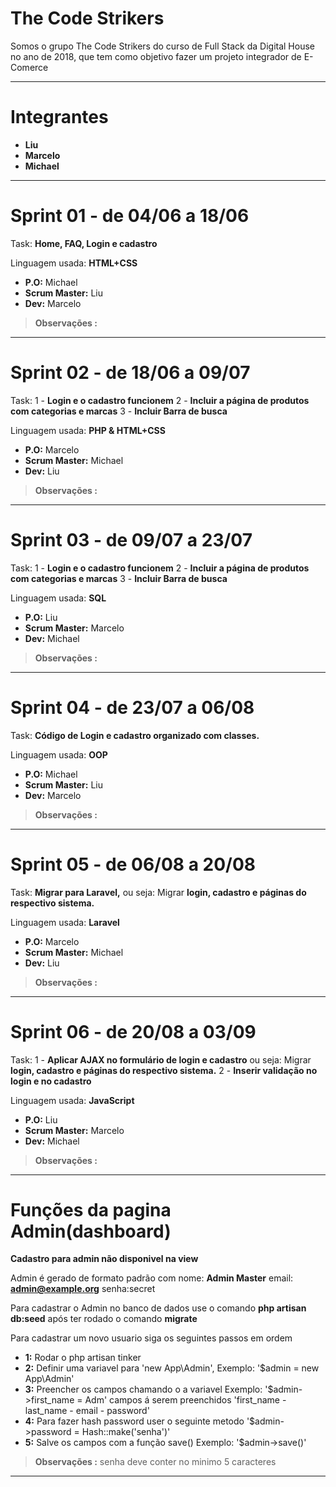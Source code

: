 # The Code Strikers

Somos o grupo The Code Strikers do curso de Full Stack da Digital House no ano de 2018, que tem como objetivo fazer um projeto integrador de E-Comerce

---

# Integrantes
- **Liu**
- **Marcelo**
- **Michael**

---

# Sprint 01 - de 04/06 a 18/06

Task: **Home, FAQ, Login e cadastro** 

Linguagem usada: **HTML+CSS**

- **P.O:** Michael
- **Scrum Master:** Liu
- **Dev:** Marcelo

> **Observações :** 

---

# Sprint 02 - de 18/06 a 09/07

Task: 1 - **Login e o cadastro funcionem** 2 - **Incluir a página de produtos com categorias e marcas** 3 - **Incluir Barra de busca**

Linguagem usada: **PHP & HTML+CSS**

- **P.O:** Marcelo
- **Scrum Master:** Michael
- **Dev:** Liu 

> **Observações :** 
---

# Sprint 03 - de 09/07 a 23/07

Task: 1 - **Login e o cadastro funcionem** 2 - **Incluir a página de produtos com categorias e marcas** 3 - **Incluir Barra de busca**

Linguagem usada: **SQL**

- **P.O:** Liu 
- **Scrum Master:**  Marcelo
- **Dev:** Michael

> **Observações :** 
---

# Sprint 04 - de 23/07 a 06/08

Task: **Código de Login e cadastro organizado com classes.**

Linguagem usada: **OOP**

- **P.O:** Michael
- **Scrum Master:** Liu 
- **Dev:** Marcelo

> **Observações :** 
---

# Sprint 05 - de 06/08 a 20/08

Task: **Migrar para Laravel,** ou seja: Migrar **login, cadastro e páginas do respectivo sistema.**

Linguagem usada: **Laravel**

- **P.O:** Marcelo
- **Scrum Master:** Michael
- **Dev:** Liu 

> **Observações :** 
---

# Sprint 06 - de 20/08 a 03/09

Task: 1 - **Aplicar AJAX no formulário de login e cadastro** ou seja: Migrar **login, cadastro e páginas do respectivo sistema.** 2 - **Inserir validação no login e no cadastro**

Linguagem usada: **JavaScript**

- **P.O:** Liu
- **Scrum Master:** Marcelo
- **Dev:** Michael

> **Observações :** 

---
# Funções da pagina Admin(dashboard)
**Cadastro para admin não disponivel na view**

Admin é gerado de formato padrão com nome: **Admin Master** email: **admin@example.org** senha:secret

Para cadastrar o Admin no banco de dados use o comando **php artisan db:seed** após ter rodado o comando **migrate**

Para cadastrar um novo usuario siga os seguintes passos em ordem 

- **1:** Rodar o php artisan tinker
- **2:** Definir uma variavel para 'new App\Admin', Exemplo: '$admin = new App\Admin'
- **3:** Preencher os campos chamando o a variavel Exemplo: '$admin->first_name = Adm' campos á serem preenchidos 'first_name - last_name - email - password'
- **4:** Para fazer hash password user o seguinte metodo '$admin->password = Hash::make('senha')'
- **5:** Salve os campos com a função save() Exemplo: '$admin->save()'

> **Observações :** senha deve conter no minimo 5 caracteres

---